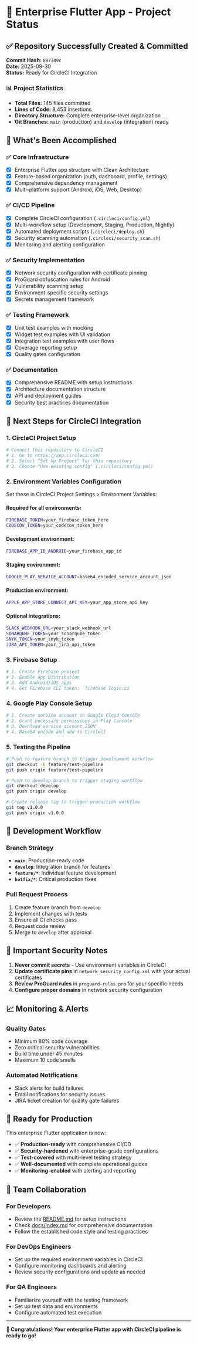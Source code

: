 # 🚀 Enterprise Flutter App - Project Status

## ✅ Repository Successfully Created & Committed

**Commit Hash:** `887309c`  
**Date:** 2025-09-30  
**Status:** Ready for CircleCI Integration  

### 📊 Project Statistics
- **Total Files:** 145 files committed
- **Lines of Code:** 8,453 insertions
- **Directory Structure:** Complete enterprise-level organization
- **Git Branches:** `main` (production) and `develop` (integration) ready

## 🎯 What's Been Accomplished

### ✅ Core Infrastructure
- [x] Enterprise Flutter app structure with Clean Architecture
- [x] Feature-based organization (auth, dashboard, profile, settings)
- [x] Comprehensive dependency management
- [x] Multi-platform support (Android, iOS, Web, Desktop)

### ✅ CI/CD Pipeline
- [x] Complete CircleCI configuration (`.circleci/config.yml`)
- [x] Multi-workflow setup (Development, Staging, Production, Nightly)
- [x] Automated deployment scripts (`.circleci/deploy.sh`)
- [x] Security scanning automation (`.circleci/security_scan.sh`)
- [x] Monitoring and alerting configuration

### ✅ Security Implementation
- [x] Network security configuration with certificate pinning
- [x] ProGuard obfuscation rules for Android
- [x] Vulnerability scanning setup
- [x] Environment-specific security settings
- [x] Secrets management framework

### ✅ Testing Framework
- [x] Unit test examples with mocking
- [x] Widget test examples with UI validation
- [x] Integration test examples with user flows
- [x] Coverage reporting setup
- [x] Quality gates configuration

### ✅ Documentation
- [x] Comprehensive README with setup instructions
- [x] Architecture documentation structure
- [x] API and deployment guides
- [x] Security best practices documentation

## 🔧 Next Steps for CircleCI Integration

### 1. CircleCI Project Setup
```bash
# Connect this repository to CircleCI
# 1. Go to https://app.circleci.com/
# 2. Select "Set Up Project" for this repository
# 3. Choose "Use existing config" (.circleci/config.yml)
```

### 2. Environment Variables Configuration
Set these in CircleCI Project Settings > Environment Variables:

#### Required for all environments:
```bash
FIREBASE_TOKEN=your_firebase_token_here
CODECOV_TOKEN=your_codecov_token_here
```

#### Development environment:
```bash
FIREBASE_APP_ID_ANDROID=your_firebase_app_id
```

#### Staging environment:
```bash
GOOGLE_PLAY_SERVICE_ACCOUNT=base64_encoded_service_account_json
```

#### Production environment:
```bash
APPLE_APP_STORE_CONNECT_API_KEY=your_app_store_api_key
```

#### Optional integrations:
```bash
SLACK_WEBHOOK_URL=your_slack_webhook_url
SONARQUBE_TOKEN=your_sonarqube_token
SNYK_TOKEN=your_snyk_token
JIRA_API_TOKEN=your_jira_api_token
```

### 3. Firebase Setup
```bash
# 1. Create Firebase project
# 2. Enable App Distribution
# 3. Add Android/iOS apps
# 4. Get Firebase CLI token: `firebase login:ci`
```

### 4. Google Play Console Setup
```bash
# 1. Create service account in Google Cloud Console
# 2. Grant necessary permissions in Play Console
# 3. Download service account JSON
# 4. Base64 encode and add to CircleCI
```

### 5. Testing the Pipeline
```bash
# Push to feature branch to trigger development workflow
git checkout -b feature/test-pipeline
git push origin feature/test-pipeline

# Push to develop branch to trigger staging workflow
git checkout develop
git push origin develop

# Create release tag to trigger production workflow
git tag v1.0.0
git push origin v1.0.0
```

## 🔄 Development Workflow

### Branch Strategy
- **`main`**: Production-ready code
- **`develop`**: Integration branch for features
- **`feature/*`**: Individual feature development
- **`hotfix/*`**: Critical production fixes

### Pull Request Process
1. Create feature branch from `develop`
2. Implement changes with tests
3. Ensure all CI checks pass
4. Request code review
5. Merge to `develop` after approval

## 🚨 Important Security Notes

1. **Never commit secrets** - Use environment variables in CircleCI
2. **Update certificate pins** in `network_security_config.xml` with your actual certificates
3. **Review ProGuard rules** in `proguard-rules.pro` for your specific needs
4. **Configure proper domains** in network security configuration

## 📈 Monitoring & Alerts

### Quality Gates
- Minimum 80% code coverage
- Zero critical security vulnerabilities
- Build time under 45 minutes
- Maximum 10 code smells

### Automated Notifications
- Slack alerts for build failures
- Email notifications for security issues
- JIRA ticket creation for quality gate failures

## 🎯 Ready for Production

This enterprise Flutter application is now:
- ✅ **Production-ready** with comprehensive CI/CD
- ✅ **Security-hardened** with enterprise-grade configurations
- ✅ **Test-covered** with multi-level testing strategy
- ✅ **Well-documented** with complete operational guides
- ✅ **Monitoring-enabled** with alerting and reporting

## 🤝 Team Collaboration

### For Developers
- Review the [README.md](README.md) for setup instructions
- Check [docs/index.md](docs/index.md) for comprehensive documentation
- Follow the established code style and testing practices

### For DevOps Engineers
- Set up the required environment variables in CircleCI
- Configure monitoring dashboards and alerting
- Review security configurations and update as needed

### For QA Engineers
- Familiarize yourself with the testing framework
- Set up test data and environments
- Configure automated test execution

---

**🎉 Congratulations! Your enterprise Flutter app with CircleCI pipeline is ready to go!**